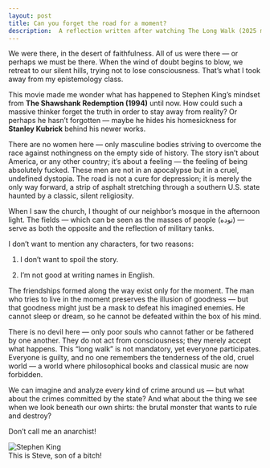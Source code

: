 ```yaml
---
layout: post
title: Can you forget the road for a moment?
description:  A reflection written after watching The Long Walk (2025 movie) — less about the film itself and more about the silence that follows it.
---
```


We were there, in the desert of faithfulness. All of us were there — or perhaps we must be there. When the wind of doubt begins to blow, we retreat to our silent hills, trying not to lose consciousness. That’s what I took away from my epistemology class.

This movie made me wonder what has happened to Stephen King’s mindset from **The Shawshank Redemption (1994)** until now. How could such a massive thinker forget the truth in order to stay away from reality? Or perhaps he hasn’t forgotten — maybe he hides his homesickness for **Stanley Kubrick** behind his newer works.

There are no women here — only masculine bodies striving to overcome the race against nothingness on the empty side of history. The story isn’t about America, or any other country; it’s about a feeling — the feeling of being absolutely fucked. These men are not in an apocalypse but in a cruel, undefined dystopia. The road is not a cure for depression; it is merely the only way forward, a strip of asphalt stretching through a southern U.S. state haunted by a classic, silent religiosity.

When I saw the church, I thought of our neighbor’s mosque in the afternoon light. The fields — which can be seen as the masses of people (توده) — serve as both the opposite and the reflection of military tanks.

I don’t want to mention any characters, for two reasons:

1. I don’t want to spoil the story.
    
2. I’m not good at writing names in English.
    

The friendships formed along the way exist only for the moment. The man who tries to live in the moment preserves the illusion of goodness — but that goodness might just be a mask to defeat his imagined enemies. He cannot sleep or dream, so he cannot be defeated within the box of his mind.

There is no devil here — only poor souls who cannot father or be fathered by one another. They do not act from consciousness; they merely accept what happens. This “long walk” is not mandatory, yet everyone participates. Everyone is guilty, and no one remembers the tenderness of the old, cruel world — a world where philosophical books and classical music are now forbidden.

We can imagine and analyze every kind of crime around us — but what about the crimes committed by the state? And what about the thing we see when we look beneath our own shirts: the brutal monster that wants to rule and destroy?

Don’t call me an anarchist!

<div class="PostImages">
    <img src="https://upload.wikimedia.org/wikipedia/commons/thumb/b/b4/Stephen_King_-_2011.jpg/1280px-Stephen_King_-_2011.jpg" alt="Stephen King">
    <figcaption> This is Steve, son of a bitch! </figcaption>
</div>